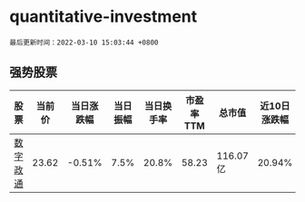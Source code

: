 # quantitative-investment

`最后更新时间：2022-03-10 15:03:44 +0800`

## 强势股票

|股票|当前价|当日涨跌幅|当日振幅|当日换手率|市盈率TTM|总市值|近10日涨跌幅|
|----|----|----|----|----|----|----|----|
|[数字政通](https://xueqiu.com/S/SZ300075)|23.62|-0.51%|7.5%|20.8%|58.23|116.07亿|20.94%|
